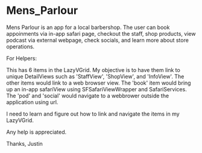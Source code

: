 # Mens_Parlour
Mens Parlour is an app for a local barbershop. 
The user can book appoinments via in-app safari page, checkout the staff, shop products, view podcast via external webpage, check socials, and learn more about store operations. 

For Helpers:

This has 6 items in the LazyVGrid. My objective is to have them link to unique DetailViews such as 'StaffView', 'ShopView', and 'InfoView'. The other items would link to a web browser view. The 'book' item would bring up an in-app safariView using SFSafariViewWrapper and SafariServices. The 'pod' and 'social' would navigate to a webbrower outside the application using url.

I need to learn and figure out how to link and navigate the items in my LazyVGrid.

Any help is appreciated. 

Thanks,
Justin
